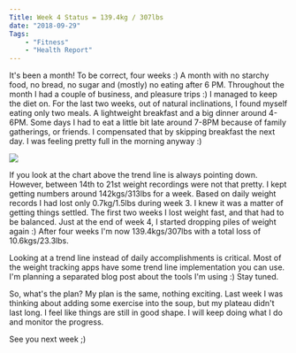 ```yaml
---
Title: Week 4 Status = 139.4kg / 307lbs
date: "2018-09-29" 
Tags: 
    - "Fitness"
    - "Health Report"
---
```


It's been a month! To be correct, four weeks :) A month with no starchy food, no bread, no sugar and (mostly) no eating after 6 PM. Throughout the month I had a couple of business, and pleasure trips :) I managed to keep the diet on. For the last two weeks, out of natural inclinations, I found myself eating only two meals. A lightweight breakfast and a big dinner around 4-6PM. Some days I had to eat a little bit late around 7-8PM because of family gatherings, or friends. I compensated that by skipping breakfast the next day. I was feeling pretty full in the morning anyway :)

![](/media/2018/week4-graph.jpg)

If you look at the chart above the trend line is always pointing down. However, between 14th to 21st weight recordings were not that pretty. I kept getting numbers around 142kgs/313lbs for a week. Based on daily weight records I had lost only 0.7kg/1.5lbs during week 3. I knew it was a matter of getting things settled. The first two weeks I lost weight fast, and that had to be balanced. Just at the end of week 4, I started dropping piles of weight again :) After four weeks I'm now 139.4kgs/307lbs with a total loss of 10.6kgs/23.3lbs.

Looking at a trend line instead of daily accomplishments is critical. Most of the weight tracking apps have some trend line implementation you can use. I'm planning a separated blog post about the tools I'm using :) Stay tuned.

So, what's the plan? My plan is the same, nothing exciting. Last week I was thinking about adding some exercise into the soup, but my plateau didn't last long. I feel like things are still in good shape. I will keep doing what I do and monitor the progress.

See you next week ;)